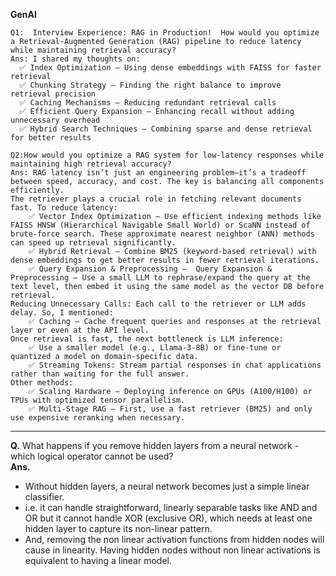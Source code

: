 **GenAI**

    Q1:  Interview Experience: RAG in Production!  How would you optimize a Retrieval-Augmented Generation (RAG) pipeline to reduce latency while maintaining retrieval accuracy?
    Ans: I shared my thoughts on: 
      ✅ Index Optimization – Using dense embeddings with FAISS for faster retrieval 
      ✅ Chunking Strategy – Finding the right balance to improve retrieval precision 
      ✅ Caching Mechanisms – Reducing redundant retrieval calls 
      ✅ Efficient Query Expansion – Enhancing recall without adding unnecessary overhead 
      ✅ Hybrid Search Techniques – Combining sparse and dense retrieval for better results
      
    Q2:How would you optimize a RAG system for low-latency responses while maintaining high retrieval accuracy?
    Ans: RAG latency isn’t just an engineering problem—it’s a tradeoff between speed, accuracy, and cost. The key is balancing all components efficiently.
    The retriever plays a crucial role in fetching relevant documents fast. To reduce latency: 
        ✅ Vector Index Optimization – Use efficient indexing methods like FAISS HNSW (Hierarchical Navigable Small World) or ScaNN instead of brute-force search. These approximate nearest neighbor (ANN) methods can speed up retrieval significantly. 
        ✅ Hybrid Retrieval – Combine BM25 (keyword-based retrieval) with dense embeddings to get better results in fewer retrieval iterations. 
        ✅ Query Expansion & Preprocessing –  Query Expansion & Preprocessing – Use a small LLM to rephrase/expand the query at the text level, then embed it using the same model as the vector DB before retrieval.
    Reducing Unnecessary Calls: Each call to the retriever or LLM adds delay. So, I mentioned: 
        ✅ Caching – Cache frequent queries and responses at the retrieval layer or even at the API level.
    Once retrieval is fast, the next bottleneck is LLM inference:
        ✅ Use a smaller model (e.g., Llama-3-8B) or fine-tune or quantized a model on domain-specific data. 
        ✅ Streaming Tokens: Stream partial responses in chat applications rather than waiting for the full answer.
    Other methods:
        ✅ Scaling Hardware – Deploying inference on GPUs (A100/H100) or TPUs with optimized tensor parallelism. 
        ✅ Multi-Stage RAG – First, use a fast retriever (BM25) and only use expensive reranking when necessary. 


---

**Q.** What happens if you remove hidden layers from a neural network - which logical operator cannot be used? <br />
**Ans.** 
- Without hidden layers, a neural network becomes just a simple linear classifier. 
- i.e. it can handle straightforward, linearly separable tasks like AND and OR but it cannot handle XOR (exclusive OR), which needs at least one hidden layer to capture its non-linear pattern.
- And, removing the non linear activation functions from hidden nodes will cause in linearity. Having hidden nodes without non linear activations is equivalent to having a linear model.
